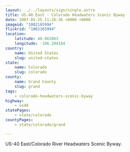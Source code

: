 ```yaml
---
layout: ../../layouts/sign/single.astro
title: US-40 East - Colorado Headwaters Scenic Byway
date: 2007-05-25 11:26:36 +0000 +0000
imageid: "1002165994"
flickrid: "1002165994"
location:
    latitude: 40.063863
    longitude: -106.294184
country:
    name: United States
    slug: united-states
state:
    name: Colorado
    slug: colorado
county:
    name: Grand County
    slug: grand
tags:
    - colorado-headwaters-scenic-byway
highway:
    - us40
statePages:
    - state/colorado
countyPages:
    - state/colorado/grand

---
```

US-40 East/Colorado River Headwaters Scenic Byway.
